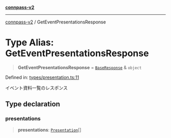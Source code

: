 [**connpass-v2**](../README.md)

***

[connpass-v2](../globals.md) / GetEventPresentationsResponse

# Type Alias: GetEventPresentationsResponse

> **GetEventPresentationsResponse** = [`BaseResponse`](BaseResponse.md) & `object`

Defined in: [types/presentation.ts:11](https://github.com/ryohidaka/node-connpass/blob/3b8143bd38fb6f71640f8b4640bd0b7d3330fd98/src/types/presentation.ts#L11)

イベント資料一覧のレスポンス

## Type declaration

### presentations

> **presentations**: [`Presentation`](Presentation.md)[]
